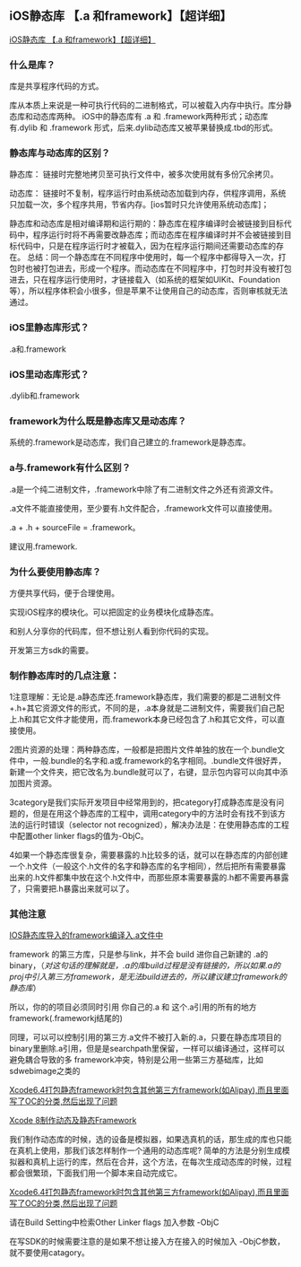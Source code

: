 ## iOS静态库 【.a 和framework】【超详细】

[iOS静态库 【.a 和framework】【超详细】](https://my.oschina.net/kaqijiang/blog/649632)

### 什么是库？

库是共享程序代码的方式。

库从本质上来说是一种可执行代码的二进制格式，可以被载入内存中执行。库分静态库和动态库两种。
iOS中的静态库有 .a 和 .framework两种形式；动态库有.dylib 和 .framework 形式，后来.dylib动态库又被苹果替换成.tbd的形式。

### 静态库与动态库的区别？

静态库： 链接时完整地拷贝至可执行文件中，被多次使用就有多份冗余拷贝。

动态库： 链接时不复制，程序运行时由系统动态加载到内存，供程序调用，系统只加载一次，多个程序共用，节省内存。[ios暂时只允许使用系统动态库]；

静态库和动态库是相对编译期和运行期的：静态库在程序编译时会被链接到目标代码中，程序运行时将不再需要改静态库；而动态库在程序编译时并不会被链接到目标代码中，只是在程序运行时才被载入，因为在程序运行期间还需要动态库的存在。
总结：同一个静态库在不同程序中使用时，每一个程序中都得导入一次，打包时也被打包进去，形成一个程序。而动态库在不同程序中，打包时并没有被打包进去，只在程序运行使用时，才链接载入（如系统的框架如UIKit、Foundation等），所以程序体积会小很多，但是苹果不让使用自己的动态库，否则审核就无法通过。

### iOS里静态库形式？

.a和.framework

### iOS里动态库形式？

.dylib和.framework

### framework为什么既是静态库又是动态库？

系统的.framework是动态库，我们自己建立的.framework是静态库。

### a与.framework有什么区别？

.a是一个纯二进制文件，.framework中除了有二进制文件之外还有资源文件。

.a文件不能直接使用，至少要有.h文件配合，.framework文件可以直接使用。

.a + .h + sourceFile = .framework。

建议用.framework.

### 为什么要使用静态库？

方便共享代码，便于合理使用。

实现iOS程序的模块化。可以把固定的业务模块化成静态库。

和别人分享你的代码库，但不想让别人看到你代码的实现。

开发第三方sdk的需要。

### 制作静态库时的几点注意：

1注意理解：无论是.a静态库还.framework静态库，我们需要的都是二进制文件+.h+其它资源文件的形式，不同的是，.a本身就是二进制文件，需要我们自己配上.h和其它文件才能使用，而.framework本身已经包含了.h和其它文件，可以直接使用。

2图片资源的处理：两种静态库，一般都是把图片文件单独的放在一个.bundle文件中，一般.bundle的名字和.a或.framework的名字相同。.bundle文件很好弄，新建一个文件夹，把它改名为.bundle就可以了，右键，显示包内容可以向其中添加图片资源。

3category是我们实际开发项目中经常用到的，把category打成静态库是没有问题的，但是在用这个静态库的工程中，调用category中的方法时会有找不到该方法的运行时错误（selector not recognized），解决办法是：在使用静态库的工程中配置other linker flags的值为-ObjC。

4如果一个静态库很复杂，需要暴露的.h比较多的话，就可以在静态库的内部创建一个.h文件（一般这个.h文件的名字和静态库的名字相同），然后把所有需要暴露出来的.h文件都集中放在这个.h文件中，而那些原本需要暴露的.h都不需要再暴露了，只需要把.h暴露出来就可以了。

### 其他注意

[IOS静态库导入的framework编译入.a文件中](http://www.cocoachina.com/bbs/read.php?tid-231964.html)

framework 的第三方库，只是参与link，并不会 build 进你自己新建的 .a的binary，（*对这句话的理解就是，.a的库build过程是没有链接的，所以如果.a的proj中引入第三方framework，是无法build进去的，所以建议建立framework的静态库*）

所以，你的的项目必须同时引用 你自己的.a 和 这个.a引用的所有的地方 framework(.frameworkj结尾的)

同理，可以可以控制引用的第三方.a文件不被打入新的.a，只要在静态库项目的binary里删除.a引用，但是是searchpath里保留，一样可以编译通过，这样可以避免耦合导致的多  framework冲突，特别是公用一些第三方基础库，比如 sdwebimage之类的 

[ Xcode6.4打包静态framework时包含其他第三方framework(如Alipay),而且里面写了OC的分类,然后出现了问题](http://www.cocoachina.com/bbs/read.php?tid-323584-page-3.html)

[Xcode 8制作动态及静态Framework](http://blog.csdn.net/u011662987/article/details/53021786)

我们制作动态库的时候，选的设备是模拟器，如果选真机的话，那生成的库也只能在真机上使用，那我们该怎样制作一个通用的动态库呢? 简单的方法是分别生成模拟器和真机上运行的库，然后在合并，这个方法，在每次生成动态库的时候，过程都会很繁琐，下面我们用一个脚本来自动完成它。

[Xcode6.4打包静态framework时包含其他第三方framework(如Alipay),而且里面写了OC的分类,然后出现了问题](http://www.cocoachina.com/bbs/read.php?tid-323584.html)

请在Build Setting中检索Other Linker flags 加入参数 -ObjC

在写SDK的时候需要注意的是如果不想让接入方在接入的时候加入 -ObjC参数，就不要使用catagory。 
